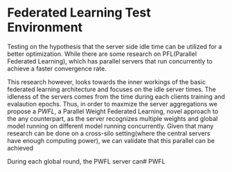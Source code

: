 
# Federated Learning Test Environment

Testing on the hypothesis that the server side idle time can be utilized for a better optimization.
While there are some research on PFL(Parallel Federated Learning), which has parallel servers that run concurrently to achieve 
a faster convergence rate.

This research however, looks towards the inner workings of the basic federated learning architecture and focuses on the idle
server times. The idleness of the servers comes from the time during each clients training and evalaution epochs. Thus, in order to maxmize the 
server aggregations we propose a *PWFL*, a Parallel Weight Federated Learning, novel approach to the any counterpart, as the server 
recognizes multiple weights and global model running on different model running concurrently. Given that many research can be done 
on a cross-silo setting(where the central servers have enough computing power), we can validate that this parallel can be achieved

During each global round, the PWFL server can# PWFL
